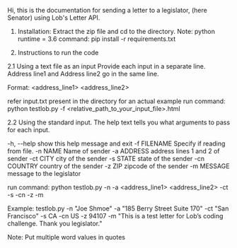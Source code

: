 Hi, this is the documentation for sending a letter to a legislator,
(here Senator) using Lob's Letter API.

1. Installation:
Extract the zip file and cd to the directory.
Note: python runtime = 3.6
command: pip install -r requirements.txt

2. Instructions to run the code

2.1 Using a text file as an input
Provide each input in a separate line. Address line1 and Address line2 go in
the same line.

Format:
<name>
<address_line1> <address_line2>
<city>
<state>
<country>
<zipcode>
<message>

refer input.txt present in the directory for an actual example
run command: python testlob.py -f <relative_path_to_your_input_file>.html

2.2 Using the standard input. The help text tells you what arguments to pass
for each input.

-h, --help   show this help message and exit
-f FILENAME  Specify if reading from file.
-n NAME      Name of sender
-a ADDRESS   address lines 1 and 2 of sender
-ct CITY     city of the sender
-s STATE     state of the sender
-cn COUNTRY  country of the sender
-z ZIP       zipcode of the sender
-m MESSAGE   message to the legislator

run command: python testlob.py -n <name> -a <address_line1> <address_line2> -ct <city> -s <state> -cn <country> -z <zipcode> -m <message>

Example:
testlob.py -n "Joe Shmoe" -a "185 Berry Street Suite 170" -ct "San Francisco" -s CA -cn US -z 94107 -m "This is a test letter for Lob’s coding challenge. Thank you legislator."

Note: Put multiple word values in quotes
